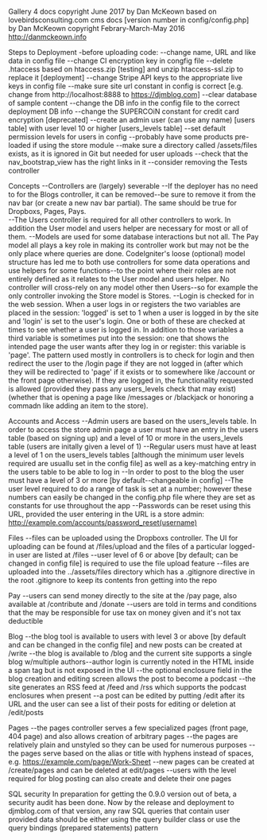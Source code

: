 Gallery 4 docs
copyright June 2017 by Dan McKeown
based on lovebirdsconsulting.com cms docs
[version number in config/config.php]
by Dan McKeown
copyright Febrary-March-May 2016
http://danmckeown.info

Steps to Deployment
-before uploading code:
--change name, URL and like data in config file
--change CI encryption key in congfig file
--delete .htaccess based on htaccess.zip [testing] and unzip htaccess-ssl.zip to replace it [deployment]
--change Stripe API keys to the appropriate live keys in config file
--make sure site url constant in config is correct [e.g. change from http://localhost:8888 to https://djmblog.com]
--clear database of sample content
--change the DB info in the config file to the correct deployment DB info
--change the SUPERCOiN constant for credit card encryption [deprecated]
--create an admin user (can use any name) [users table] with user level 10 or higher [users_levels table]
--set default permission levels for users in config
--probably have some products pre-loaded if using the store module
--make sure a directory called /assets/files exists, as it is ignored in Git but needed for user uploads
--check that the nav_bootstrap_view has the right links in it
--consider removing the Tests controller

Concepts
--Controllers are (largely) severable
	--If the deployer has no need to for the Blogs controller, it can be removed--be sure to remove it from the nav bar (or create a new nav bar partial).  The same should be true for Dropboxs, Pages, Pays.  
	--The Users controller is required for all other controllers to work.  In addition the User model and users helper are necessary for most or all of them.
--Models are used for some database interactions but not all.  The Pay model all plays a key role in making its controller work but may not be the only place where queries are done.  CodeIgniter's loose (optional) model structure has led me to both use controllers for some data operations and use helpers for some functions--to the point where their roles are not entirely defined as it relates to the User model and users helper.  No controller will cross-rely on any model other then Users--so for example the only controller invoking the Store model is Stores.
--Login is checked for in the web session.  When a user logs in or registers the two variables are placed in the session: 'logged' is set to 1 when a user is logged in by the site and 'login' is set to the user's login.  One or both of these are checked at times to see whether a user is logged in.  In addition to those variables a third variable is sometimes put into the session: one that shows the intended page the user wants after they log in or register: this variable is 'page'.  The pattern used mostly in controllers is to check for login and then redirect the user to the /login page if they are not logged in (after which they will be redirected to 'page' if it exists or to somewhere like /account or the front page otherwise).  If they are logged in, the functionality requested is allowed (provided they pass any users_levels check that may exist) (whether that is opening a page like /messages or /blackjack or honoring a commadn like adding an item to the store).

Accounts and Access
--Admin users are based on the users_levels table.  In order to access the store admin page a user must have an entry in the users table (based on signing up) and a level of 10 or more in the users_levels table (users are initally given a level of 1)
--Regular users must have at least a level of 1 on the users_levels tables [although the minimum user levels required are usuallu set in the config file] as well as a key-matching entry in the users table to be able to log in
--In order to post to the blog the user must have a level of 3 or more [by default--changeable in config]
--The user level required to do a range of task is set at a number; however these numbers can easily be changed in the config.php file where they are set as constants for use throughout the app
--Passwords can be reset using this URL, provided the user entering in the URL is a store admin:
http://example.com/accounts/password_reset(username)

Files
--files can be uploaded using the Dropboxs controller.  The UI for uploading can be found at /files/upload and the files of a particular logged-in user are listed at /files
--user level of 6 or above [by default; can be changed in config file] is required to use the file upload feature
--files are uploaded into the ../assets/files directory which has a .gitignore directive in the root .gitignore to keep its contents fron getting into the repo

Pay
--users can send money directly to the site at the /pay page, also available at /contribute and /donate
--users are told in terms and conditions that the may be responsible for use tax on money given and it's not tax deductible

Blog
--the blog tool is available to users with level 3 or above [by default and can be changed in the config file] and new posts can be created at /write
--the blog is available to /blog and the current site supports a single blog w/multiple authors--author login is currently noted in the HTML inside a span tag but is not exposed in the UI
--the optional enclosure field in the blog creation and editing screen allows the post to become a podcast
--the site generates an RSS feed at /feed and /rss which supports the podcast enclosures when present
--a post can be edited by putting /edit after its URL and the user can see a list of their posts for editing or deletion at /edit/posts

Pages
--the pages controller serves a few specialized pages (front page, 404 page) and also allows creation of arbitrary pages
--the pages are relatively plain and unstyled so they can be used for numerous purposes
--the pages serve based on the alias or title with hyphens instead of spaces, e.g. https://example.com/page/Work-Sheet
--new pages can be created at /create/pages and can be deleted at edit/pages
--users with the level required for blog posting can also create and delete their one pages

SQL security
In preparation for getting the 0.9.0 version out of beta, a security audit has been done.  Now by the release and deployment to djmblog.com of that version, any raw SQL queries that contain user provided data should be either using the query builder class or use the query bindings (prepared statements) pattern
